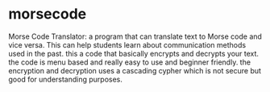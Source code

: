 # morsecode
Morse Code Translator:  a program that can translate text to Morse code and vice versa. 
This can help students learn about communication methods used in the past.
this a code that basically encrypts and decrypts your text. 
the code is menu based and really easy to use and beginner friendly.
the encryption and decryption uses a cascading cypher which is not secure but good for understanding purposes.
